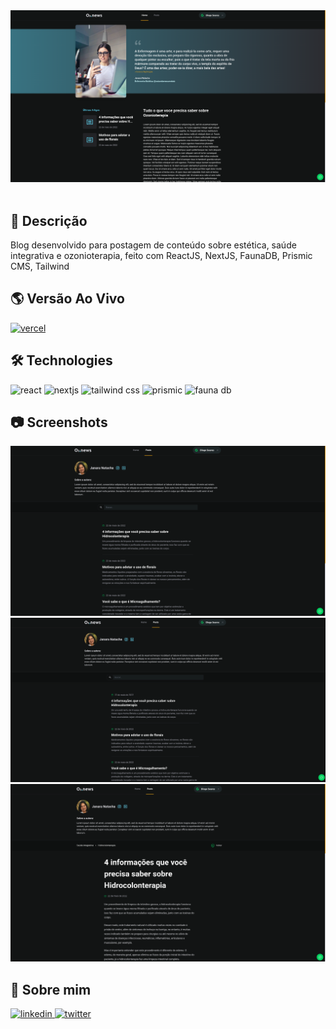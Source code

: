 <div align="center">
<img src="public/media/capa.png" alt="O3.News"  />
</div>
<br />

## 📄 Descrição

Blog desenvolvido para postagem de conteúdo sobre estética, saúde integrativa e ozonioterapia, feito com ReactJS, NextJS, FaunaDB, Prismic CMS, Tailwind

## 🌎 Versão Ao Vivo

[![vercel](https://img.shields.io/badge/vercel-000?style=for-the-badge&logo=vercel&logoColor=white)](https://o3news.vercel.app/)

## 🛠 Technologies

![react][react] ![nextjs][nextjs] ![tailwind css][tailwind] ![prismic][prismic] ![fauna db][faunadb]

## 📷 Screenshots

<img src="public/media/tela01.png" alt="home" />

<img src="public/media/tela02.png" alt="posts" />

<img src="public/media/tela03.png" alt="post" />

## 🦾 Sobre mim

[
![linkedin](https://img.shields.io/badge/linkedin-0A66C2?style=for-the-badge&logo=linkedin&logoColor=white)
](https://www.linkedin.com/in/diogo-soares-993022180/)
[![twitter](https://img.shields.io/badge/twitter-1DA1F2?style=for-the-badge&logo=twitter&logoColor=white)](https://twitter.com/dioggosoares)


[react]: https://img.shields.io/badge/react-1E4174?style=for-the-badge&logo=react&logoColor=white&labelColor=81D8F7

[prismic]: https://img.shields.io/badge/prismic-1E4174?style=for-the-badge&logo=prismic&logoColor=black&labelColor=ffffff

[faunadb]: https://img.shields.io/badge/fauna-1E4174?style=for-the-badge&logo=fauna&logoColor=4909C2&labelColor=white

[tailwind]: https://img.shields.io/badge/tailwind%20css-1E4174?style=for-the-badge&logo=tailwindcss&logoColor=white&labelColor=0EA5E9

[nextjs]: https://img.shields.io/badge/nextjs-1E4174?style=for-the-badge&logo=vercel&logoColor=white&labelColor=000000
